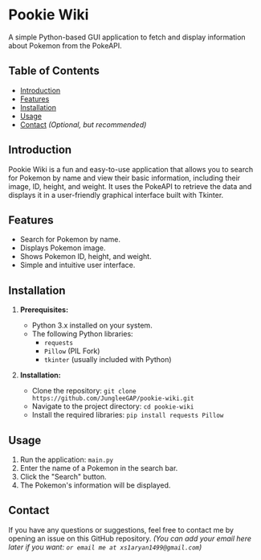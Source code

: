 # Pookie Wiki

A simple Python-based GUI application to fetch and display information about Pokemon from the PokeAPI.

## Table of Contents

- [Introduction](#introduction)
- [Features](#features)
- [Installation](#installation)
- [Usage](#usage)
- [Contact](#contact)  *(Optional, but recommended)*

## Introduction

Pookie Wiki is a fun and easy-to-use application that allows you to search for Pokemon by name and view their basic information, including their image, ID, height, and weight.  It uses the PokeAPI to retrieve the data and displays it in a user-friendly graphical interface built with Tkinter.

## Features

- Search for Pokemon by name.
- Displays Pokemon image.
- Shows Pokemon ID, height, and weight.
- Simple and intuitive user interface.

## Installation

1. **Prerequisites:**
   - Python 3.x installed on your system.
   - The following Python libraries:
     - `requests`
     - `Pillow` (PIL Fork)
     - `tkinter` (usually included with Python)

2. **Installation:**
   - Clone the repository: `git clone https://github.com/JungleeGAP/pookie-wiki.git`  
   - Navigate to the project directory: `cd pookie-wiki`
   - Install the required libraries: `pip install requests Pillow`

## Usage

1. Run the application: `main.py` 
2. Enter the name of a Pokemon in the search bar.
3. Click the "Search" button.
4. The Pokemon's information will be displayed.

## Contact

If you have any questions or suggestions, feel free to contact me by opening an issue on this GitHub repository.  *(You can add your email here later if you want:  `or email me at xs1aryan1499@gmail.com`)*
